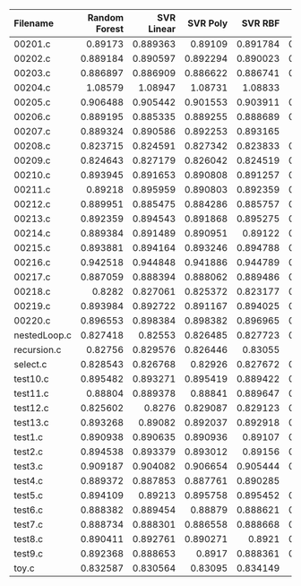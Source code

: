 | Filename     |   Random Forest |   SVR Linear |   SVR Poly |   SVR RBF |      KNN |   Gradient Boosting |   AdaBoost |   Random Number |       O0 |       O1 |       O2 |       O3 |
|:-------------|----------------:|-------------:|-----------:|----------:|---------:|--------------------:|-----------:|----------------:|---------:|---------:|---------:|---------:|
| 00201.c      |        0.89173  |     0.889363 |   0.89109  |  0.891784 | 0.888965 |            0.891562 |   0.888728 |        0.888925 | 0.889809 | 0.890277 | 0.89141  | 0.89314  |
| 00202.c      |        0.889184 |     0.890597 |   0.892294 |  0.890023 | 0.889898 |            0.891134 |   0.891208 |        0.891803 | 0.89307  | 0.893077 | 0.892643 | 0.893674 |
| 00203.c      |        0.886897 |     0.886909 |   0.886622 |  0.886741 | 0.886333 |            0.883091 |   0.886783 |        0.888245 | 0.889407 | 0.889075 | 0.888652 | 0.889221 |
| 00204.c      |        1.08579  |     1.08947  |   1.08731  |  1.08833  | 1.0893   |            1.08632  |   1.08755  |        1.08527  | 1.08713  | 1.08444  | 1.08808  | 1.09046  |
| 00205.c      |        0.906488 |     0.905442 |   0.901553 |  0.903911 | 0.903669 |            0.90646  |   0.902664 |        0.902821 | 0.907359 | 0.906025 | 0.906705 | 0.905819 |
| 00206.c      |        0.889195 |     0.885335 |   0.889255 |  0.888689 | 0.887284 |            0.886036 |   0.888136 |        0.884634 | 0.888674 | 0.889413 | 0.888503 | 0.889324 |
| 00207.c      |        0.889324 |     0.890586 |   0.892253 |  0.893165 | 0.89156  |            0.89053  |   0.890412 |        0.891028 | 0.889943 | 0.892484 | 0.891697 | 0.894115 |
| 00208.c      |        0.823715 |     0.824591 |   0.827342 |  0.823833 | 0.828224 |            0.824735 |   0.823746 |        0.826291 | 0.829381 | 0.827285 | 0.826616 | 0.826553 |
| 00209.c      |        0.824643 |     0.827179 |   0.826042 |  0.824519 | 0.824967 |            0.823017 |   0.826092 |        0.824813 | 0.826735 | 0.826054 | 0.826373 | 0.825968 |
| 00210.c      |        0.893945 |     0.891653 |   0.890808 |  0.891257 | 0.890561 |            0.892604 |   0.890116 |        0.893302 | 0.889959 | 0.891058 | 0.888962 | 0.895608 |
| 00211.c      |        0.89218  |     0.895959 |   0.890803 |  0.892359 | 0.893393 |            0.89363  |   0.891499 |        0.893154 | 0.892941 | 0.891669 | 0.893208 | 0.893157 |
| 00212.c      |        0.889951 |     0.885475 |   0.884286 |  0.885757 | 0.885718 |            0.885652 |   0.886307 |        0.88897  | 0.888111 | 0.887498 | 0.888998 | 0.887699 |
| 00213.c      |        0.892359 |     0.894543 |   0.891868 |  0.895275 | 0.892758 |            0.893594 |   0.893842 |        0.895913 | 0.895139 | 0.894659 | 0.89706  | 0.899171 |
| 00214.c      |        0.889384 |     0.891489 |   0.890951 |  0.89122  | 0.890125 |            0.889244 |   0.892196 |        0.889134 | 0.888009 | 0.886852 | 0.887905 | 0.888609 |
| 00215.c      |        0.893881 |     0.894164 |   0.893246 |  0.894788 | 0.892835 |            0.891122 |   0.893082 |        0.893296 | 0.893735 | 0.893621 | 0.893423 | 0.896127 |
| 00216.c      |        0.942518 |     0.944848 |   0.941886 |  0.944789 | 0.946288 |            0.943736 |   0.941835 |        0.943582 | 0.944215 | 0.945599 | 0.94252  | 0.945163 |
| 00217.c      |        0.887059 |     0.888394 |   0.888062 |  0.889486 | 0.889369 |            0.887309 |   0.888263 |        0.888868 | 0.889392 | 0.891261 | 0.889442 | 0.888505 |
| 00218.c      |        0.8282   |     0.827061 |   0.825372 |  0.823177 | 0.829335 |            0.825811 |   0.82687  |        0.829676 | 0.828261 | 0.827054 | 0.827284 | 0.827881 |
| 00219.c      |        0.893984 |     0.892722 |   0.891167 |  0.894025 | 0.892651 |            0.891738 |   0.892434 |        0.894828 | 0.895091 | 0.896069 | 0.899815 | 0.897962 |
| 00220.c      |        0.896553 |     0.898384 |   0.898382 |  0.896965 | 0.897378 |            0.895005 |   0.896983 |        0.896274 | 0.895291 | 0.896908 | 0.897758 | 0.898413 |
| nestedLoop.c |        0.827418 |     0.82553  |   0.826485 |  0.827723 | 0.827374 |            0.827014 |   0.826374 |        0.826428 | 0.83157  | 0.828381 | 0.83114  | 0.826466 |
| recursion.c  |        0.82756  |     0.829576 |   0.826446 |  0.83055  | 0.82827  |            0.828896 |   0.829694 |        0.827443 | 0.827429 | 0.827445 | 0.829151 | 0.829051 |
| select.c     |        0.828543 |     0.826768 |   0.82926  |  0.827672 | 0.831136 |            0.829028 |   0.829461 |        0.829322 | 0.829201 | 0.831593 | 0.828999 | 0.831272 |
| test10.c     |        0.895482 |     0.893271 |   0.895419 |  0.889422 | 0.894143 |            0.891967 |   0.890817 |        0.890455 | 0.8939   | 0.890485 | 0.891866 | 0.893498 |
| test11.c     |        0.88804  |     0.889378 |   0.88841  |  0.889647 | 0.887768 |            0.889499 |   0.887924 |        0.889908 | 0.890044 | 0.892489 | 0.890326 | 0.893282 |
| test12.c     |        0.825602 |     0.8276   |   0.829087 |  0.829123 | 0.829817 |            0.830505 |   0.829741 |        0.825082 | 0.827365 | 0.833017 | 0.831241 | 0.828326 |
| test13.c     |        0.893268 |     0.89082  |   0.892037 |  0.892918 | 0.891698 |            0.891272 |   0.892968 |        0.891623 | 0.891845 | 0.892369 | 0.892664 | 0.891834 |
| test1.c      |        0.890938 |     0.890635 |   0.890936 |  0.89107  | 0.894279 |            0.890765 |   0.890646 |        0.891774 | 0.892818 | 0.890668 | 0.89006  | 0.892527 |
| test2.c      |        0.894538 |     0.893379 |   0.893012 |  0.89156  | 0.894407 |            0.891225 |   0.891993 |        0.891925 | 0.892556 | 0.895339 | 0.893302 | 0.896293 |
| test3.c      |        0.909187 |     0.904082 |   0.906654 |  0.905444 | 0.906127 |            0.907577 |   0.908519 |        0.90383  | 0.90765  | 0.908355 | 0.909981 | 0.9037   |
| test4.c      |        0.889372 |     0.887853 |   0.887761 |  0.890285 | 0.8865   |            0.89036  |   0.888712 |        0.888371 | 0.888687 | 0.890589 | 0.889617 | 0.891549 |
| test5.c      |        0.894109 |     0.89213  |   0.895758 |  0.895452 | 0.896085 |            0.895184 |   0.893832 |        0.897192 | 0.899558 | 0.897304 | 0.894543 | 0.896001 |
| test6.c      |        0.888382 |     0.889454 |   0.88879  |  0.888621 | 0.888938 |            0.88797  |   0.889002 |        0.889356 | 0.889376 | 0.88966  | 0.890997 | 0.889627 |
| test7.c      |        0.888734 |     0.888301 |   0.886558 |  0.888668 | 0.890345 |            0.892096 |   0.887917 |        0.887617 | 0.888458 | 0.890432 | 0.886506 | 0.891968 |
| test8.c      |        0.890411 |     0.892761 |   0.890271 |  0.8921   | 0.892765 |            0.896624 |   0.893082 |        0.892578 | 0.892682 | 0.895303 | 0.894192 | 0.892812 |
| test9.c      |        0.892368 |     0.888653 |   0.8917   |  0.888361 | 0.890399 |            0.885679 |   0.891355 |        0.89119  | 0.888422 | 0.885442 | 0.890576 | 0.889818 |
| toy.c        |        0.832587 |     0.830564 |   0.83095  |  0.834149 | 0.83016  |            0.830461 |   0.829904 |        0.832067 | 0.830417 | 0.832037 | 0.830138 | 0.831728 |